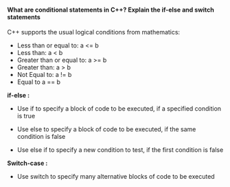 <h4>What are conditional statements in C++? Explain the if-else and switch statements</h4>

 C++ supports the usual logical conditions from mathematics:

- Less than or equal to: a <= b
- Less than: a < b
- Greater than or equal to: a >= b
- Greater than: a > b
- Not Equal to: a != b
- Equal to a == b


<b> if-else : </b>

- Use if to specify a block of code to be executed, if a specified condition is true

- Use else to specify a block of code to be executed, if the same condition is false

- Use else if to specify a new condition to test, if the first condition is false

<b> Switch-case : </b>
- Use switch to specify many alternative blocks of code to be executed

